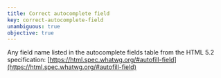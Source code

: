 ```yaml
---
title: Correct autocomplete field
key: correct-autocomplete-field
unambiguous: true
objective: true
---
```


Any field name listed in the autocomplete fields table from the HTML 5.2 specification:
[https://html.spec.whatwg.org/#autofill-field](https://html.spec.whatwg.org/#autofill-field)
